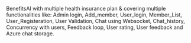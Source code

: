 BenefitsAI with multiple health insurance plan & covering multiple functionalities like: Admin login, Add_member, User_login, Member_List, User_Registeration, User Validation, Chat using Websocket, Chat_history,
Concurrency with users, Feedback loop, User rating, User feedback and Azure chat storage.
